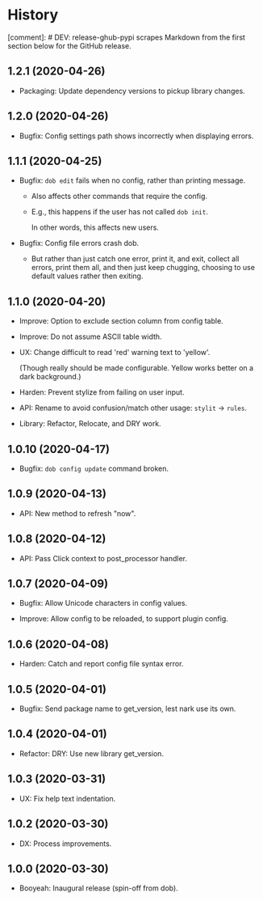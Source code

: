 # History

[comment]: # DEV: release-ghub-pypi scrapes Markdown from the first section below for the GitHub release.

## 1.2.1 (2020-04-26)

- Packaging: Update dependency versions to pickup library changes.

## 1.2.0 (2020-04-26)

- Bugfix: Config settings path shows incorrectly when displaying errors.

## 1.1.1 (2020-04-25)

- Bugfix: `dob edit` fails when no config, rather than printing message.

  - Also affects other commands that require the config.

  - E.g., this happens if the user has not called `dob init`.

    In other words, this affects new users.

- Bugfix: Config file errors crash dob.

  - But rather than just catch one error, print it, and exit,
    collect all errors, print them all, and then just keep chugging,
    choosing to use default values rather then exiting.

## 1.1.0 (2020-04-20)

- Improve: Option to exclude section column from config table.

- Improve: Do not assume ASCII table width.

- UX: Change difficult to read 'red' warning text to 'yellow'.

  (Though really should be made configurable. Yellow works
  better on a dark background.)

- Harden: Prevent stylize from failing on user input.

- API: Rename to avoid confusion/match other usage: `stylit` → `rules`.

- Library: Refactor, Relocate, and DRY work.

## 1.0.10 (2020-04-17)

- Bugfix: `dob config update` command broken.

## 1.0.9 (2020-04-13)

- API: New method to refresh "now".

## 1.0.8 (2020-04-12)

- API: Pass Click context to post_processor handler.

## 1.0.7 (2020-04-09)

- Bugfix: Allow Unicode characters in config values.

- Improve: Allow config to be reloaded, to support plugin config.

## 1.0.6 (2020-04-08)

- Harden: Catch and report config file syntax error.

## 1.0.5 (2020-04-01)

- Bugfix: Send package name to get_version, lest nark use its own.

## 1.0.4 (2020-04-01)

- Refactor: DRY: Use new library get_version.

## 1.0.3 (2020-03-31)

- UX: Fix help text indentation.

## 1.0.2 (2020-03-30)

- DX: Process improvements.

## 1.0.0 (2020-03-30)

- Booyeah: Inaugural release (spin-off from dob).


